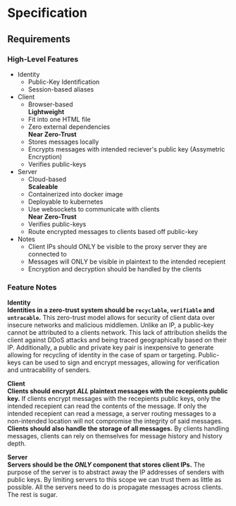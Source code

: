 # Specification
## Requirements
### High-Level Features
- Identity
  - Public-Key Identification
  - Session-based aliases
- Client
  - Browser-based \
  **Lightweight**
  - Fit into one HTML file
  - Zero external dependencies \
  **Near Zero-Trust**
  - Stores messages locally
  - Encrypts messages with intended reciever's public key 
  (Assymetric Encryption)
  - Verifies public-keys
- Server
  - Cloud-based \
  **Scaleable**
  - Containerized into docker image
  - Deployable to kubernetes
  - Use websockets to communicate with clients \
  **Near Zero-Trust**
  - Verifies public-keys
  - Route encrypted messages to clients based off public-key 
- Notes
  - Client IPs should ONLY be visible to the proxy server they are 
  connected to
  - Messages will ONLY be visible in plaintext to the intended recepient
  - Encryption and decryption should be handled by the clients
### Feature Notes
**Identity** \
**Identities in a zero-trust system should be `recyclable`, `verifiable` 
and `untracable`.** This zero-trust model allows for security of client 
data over insecure networks and malicious middlemen. Unlike an IP, a 
public-key cannot be attributed to a clients network. This lack of 
attribution sheilds the client against DDoS attacks and being traced 
geographically based on their IP. Additionally, a public and private key 
pair is inexpensive to generate allowing for recycling of identity in 
the case of spam or targeting. Public-keys can be used to sign and 
encrypt messages, allowing for verification and untracability of 
senders.

**Client** \
**Clients should encrypt _ALL_ plaintext messages with the recepients 
public key.** If clients encrypt messages with the recepients public 
keys, only the intended recepient can read the contents of the message. 
If only the intended recepient can read a message, a server routing 
messages to a non-intended location will not compromise the integrity of 
said messages. **Clients should also handle the storage of all 
messages.** By clients handling messages, clients can rely on themselves
for message history and history depth.

**Server** \
**Servers should be the _ONLY_ component that stores client IPs.** The 
purpose of the server is to abstract away the IP addresses of senders 
with public keys. By limiting servers to this scope we can trust them as
little as possible. All the servers need to do is propagate messages 
across clients. The rest is sugar.
